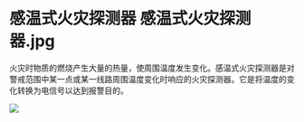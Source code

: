 # 感温式火灾探测器 感温式火灾探测器.jpg
火灾时物质的燃烧产生大量的热量，使周围温度发生变化。感温式火灾探测器是对警戒范围中某一点或某一线路周围温度变化时响应的火灾探测器。它是将温度的变化转换为电信号以达到报警目的。


![](..\..\..\photos\感温式火灾探测器.jpg)
